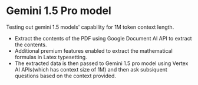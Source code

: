 # Gemini 1.5 Pro model

Testing out gemini 1.5 models' capability for 1M token context length. 
- Extract the contents of the PDF using Google Document AI API to extract the contents.
- Additional premium features enabled to extract the mathematical formulas in Latex typesetting. 
- The extracted data is then passed to Gemini 1.5 pro model using Vertex AI APIs(which has context size of 1M) and then ask subsiquent questions based on the context provided.
